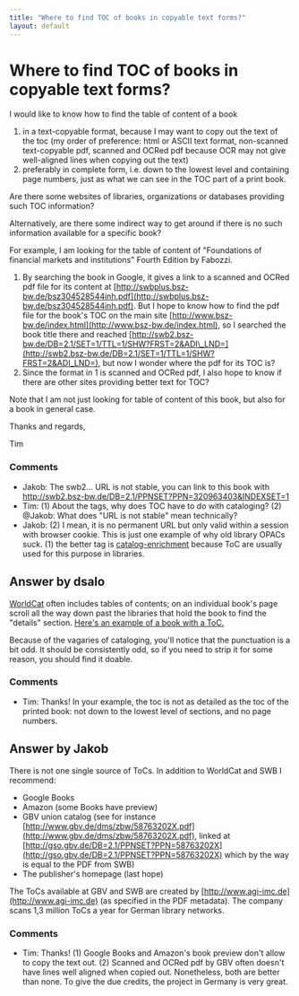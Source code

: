 ```yaml
---
title: "Where to find TOC of books in copyable text forms?"
layout: default
---
```

Where to find TOC of books in copyable text forms?
=====================
I would like to know how to find the table of content of a book

1.  in a text-copyable format, because I may want to copy out the text
    of the toc (my order of preference: html or ASCII text format,
    non-scanned text-copyable pdf, scanned and OCRed pdf because OCR may
    not give well-aligned lines when copying out the text)
2.  preferably in complete form, i.e. down to the lowest level and
    containing page numbers, just as what we can see in the TOC part of
    a print book.

Are there some websites of libraries, organizations or databases
providing such TOC information?

Alternatively, are there some indirect way to get around if there is no
such information available for a specific book?

For example, I am looking for the table of content of "Foundations of
financial markets and institutions" Fourth Edition by Fabozzi.

1.  By searching the book in Google, it gives a link to a scanned and
    OCRed pdf file for its content at
    [http://swbplus.bsz-bw.de/bsz304528544inh.pdf](http://swbplus.bsz-bw.de/bsz304528544inh.pdf).
    But I hope to know how to find the pdf file for the book's TOC on
    the main site
    [http://www.bsz-bw.de/index.html](http://www.bsz-bw.de/index.html),
    so I searched the book title there and reached
    [http://swb2.bsz-bw.de/DB=2.1/SET=1/TTL=1/SHW?FRST=2&ADI\_LND=](http://swb2.bsz-bw.de/DB=2.1/SET=1/TTL=1/SHW?FRST=2&ADI_LND=),
    but now I wonder where the pdf for its TOC is?
2.  Since the format in 1 is scanned and OCRed pdf, I also hope to know
    if there are other sites providing better text for TOC?

Note that I am not just looking for table of content of this book, but
also for a book in general case.

Thanks and regards,

Tim

### Comments ###
* Jakob: The swb2... URL is not stable, you can link to this book with
http://swb2.bsz-bw.de/DB=2.1/PPNSET?PPN=320963403&INDEXSET=1
* Tim: (1) About the tags, why does TOC have to do with cataloging? (2) @Jakob:
What does "URL is not stable" mean technically?
* Jakob: (2) I mean, it is no permanent URL but only valid within a session with
browser cookie. This is just one example of why old library OPACs suck.
(1) the better tag is
[catalog-enrichment](http://www.libraryjournal.com/article/CA423795.html)
because ToC are usually used for this purpose in libraries.


Answer by dsalo
----------------
[WorldCat](http://worldcat.org/) often includes tables of contents; on
an individual book's page scroll all the way down past the libraries
that hold the book to find the "details" section. [Here's an example of
a book with a
ToC.](http://www.worldcat.org/title/wealth-of-networks-how-social-production-transforms-markets-and-freedom/oclc/61881089&referer=brief_results)

Because of the vagaries of cataloging, you'll notice that the
punctuation is a bit odd. It should be consistently odd, so if you need
to strip it for some reason, you should find it doable.

### Comments ###
* Tim: Thanks! In your example, the toc is not as detailed as the toc of the
printed book: not down to the lowest level of sections, and no page
numbers.

Answer by Jakob
----------------
There is not one single source of ToCs. In addition to WorldCat and SWB
I recommend:

-   Google Books
-   Amazon (some Books have preview)
-   GBV union catalog (see for instance
    [http://www.gbv.de/dms/zbw/58763202X.pdf](http://www.gbv.de/dms/zbw/58763202X.pdf),
    linked at
    [http://gso.gbv.de/DB=2.1/PPNSET?PPN=58763202X](http://gso.gbv.de/DB=2.1/PPNSET?PPN=58763202X)
    which by the way is equal to the PDF from SWB)
-   The publisher's homepage (last hope)

The ToCs available at GBV and SWB are created by
[http://www.agi-imc.de](http://www.agi-imc.de) (as specified in the PDF
metadata). The company scans 1,3 million ToCs a year for German library
networks.

### Comments ###
* Tim: Thanks! (1) Google Books and Amazon's book preview don't allow to copy
the text out. (2) Scanned and OCRed pdf by GBV often doesn't have lines
well aligned when copied out. Nonetheless, both are better than none. To
give the due credits, the project in Germany is very great.

